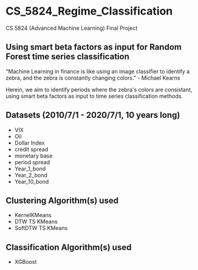 # CS_5824_Regime_Classification
CS 5824 (Advanced Machine Learning) Final Project

## Using smart beta factors as input for Random Forest time series classification
"Machine Learning in finance is like using an image classifier to identify a zebra, and the zebra is constantly changing colors." - Michael Kearns

Herein, we aim to identify periods where the zebra's colors are consistant, using smart beta factors as input to time series classification methods.

## Datasets (2010/7/1 - 2020/7/1, 10 years long)
- VIX
- Oil
- Dollar Index
- credit spread
- monetary base
- period spread
- Year_1_bond
- Year_2_bond
- Year_10_bond

## Clustering Algorithm(s) used
- KernelKMeans
- DTW TS KMeans
- SoftDTW TS KMeans

## Classification Algorithm(s) used
- XGBoost
